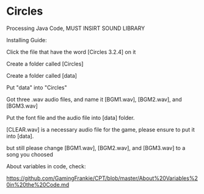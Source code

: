 # Circles

Processing Java Code, MUST INSIRT SOUND LIBRARY

Installing Guide:

Click the file that have the word [Circles 3.2.4] on it

Create a folder called [Circles]

Create a folder called [data]

Put "data" into "Circles"

Got three .wav audio files, and name it [BGM1.wav], [BGM2.wav], and [BGM3.wav]

Put the font file and the audio file into [data] folder.

[CLEAR.wav] is a necessary audio file for the game, please ensure to put it into [data].

but still please change [BGM1.wav], [BGM2.wav], and [BGM3.wav] to a song you choosed

About variables in code, check: 

https://github.com/GamingFrankie/CPT/blob/master/About%20Variables%20in%20the%20Code.md

